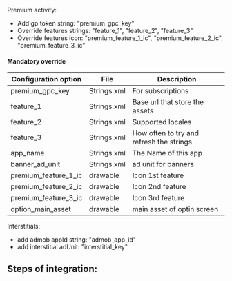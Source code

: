 Premium activity:
- Add gp token string: "premium_gpc_key"
- Override features strings: "feature_1", "feature_2", "feature_3"
- Override features icon: "premium_feature_1_ic", "premium_feature_2_ic", "premium_feature_3_ic"

#### Mandatory override 
| Configuration option | File        | Description                              |
|----------------------|-------------|------------------------------------------|
| premium_gpc_key      | Strings.xml | For subscriptions                        |
| feature_1            | Strings.xml | Base url that store the assets           |
| feature_2            | Strings.xml | Supported locales                        |
| feature_3            | Strings.xml | How often to try and refresh the strings |
| app_name             | Strings.xml | The Name of this app                     |
| banner_ad_unit       | Strings.xml | ad unit for banners                      |
| premium_feature_1_ic | drawable    | Icon 1st feature                         |
| premium_feature_2_ic | drawable    | Icon 2nd feature                         |
| premium_feature_3_ic | drawable    | Icon 3rd feature                         |
| option_main_asset    | drawable    | main asset of optin screen               |


Interstitials:
- add admob appId string: "admob_app_id"
- add interstitial adUnit: "interstitial_key"

Steps of integration:
- 